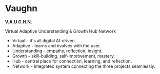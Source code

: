 # Vaughn

**V.A.U.G.H.N.**

Virtual Adaptive Understanding &amp; Growth Hub Network

- Virtual - it's all digital AI-driven.
- Adaptive - learns and evolves with the user.
- Understanding - empathy, reflection, insight.
- Growth - skill-building, self-improvement, mastery.
- Hub - central place for connection, learning, and reflection.
- Network - integrated system connecting the three projects seamlessly.
